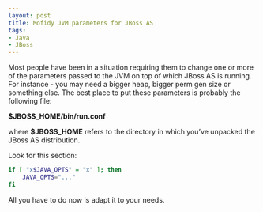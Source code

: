 ```yaml
---
layout: post
title: Mofidy JVM parameters for JBoss AS
tags:
- Java
- JBoss
---
```


Most people have been in a situation requiring them to change one or
more of the parameters passed to the JVM on top of which JBoss AS is
running. For instance - you may need a bigger heap, bigger perm gen
size or something else. The best place to put these parameters is
probably the following file:

**$JBOSS_HOME/bin/run.conf**

where **$JBOSS_HOME** refers to the directory in which you’ve unpacked the JBoss AS distribution.

Look for this section:

``` bash
if [ "x$JAVA_OPTS" = "x" ]; then
    JAVA_OPTS="..."
fi
```

All you have to do now is adapt it to your needs.
